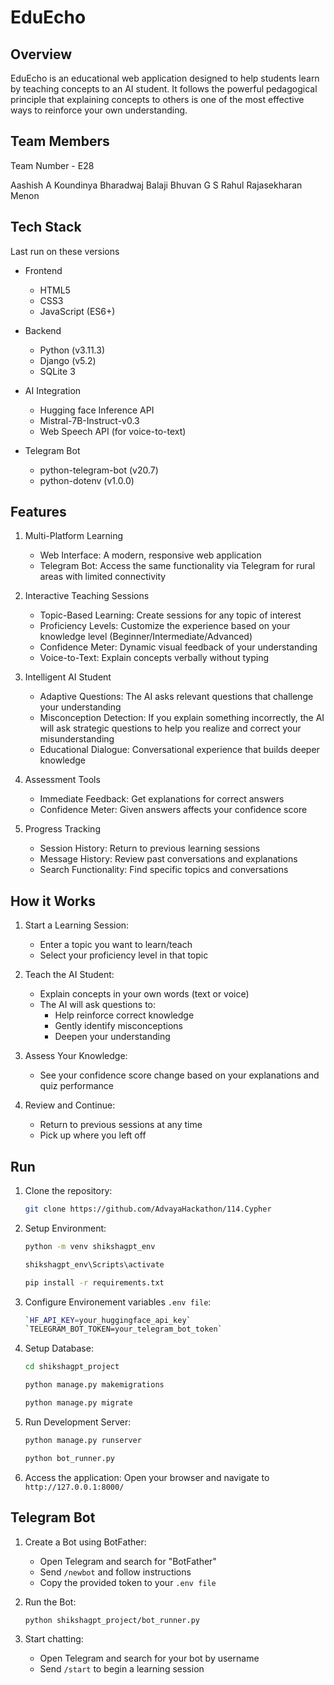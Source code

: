 # EduEcho

## Overview

EduEcho is an educational web application designed to help students learn by teaching concepts to an AI student. It follows the powerful pedagogical principle that explaining concepts to others is one of the most effective ways to reinforce your own understanding.

## Team Members

Team Number - E28

Aashish A Koundinya
Bharadwaj Balaji
Bhuvan G S
Rahul Rajasekharan Menon

## Tech Stack

Last run on these versions

- Frontend
    - HTML5
    - CSS3
    - JavaScript (ES6+)

- Backend
    - Python (v3.11.3)
    - Django (v5.2)
    - SQLite 3

- AI Integration
    - Hugging face Inference API
    - Mistral-7B-Instruct-v0.3
    - Web Speech API (for voice-to-text)

- Telegram Bot
    - python-telegram-bot (v20.7)
    - python-dotenv (v1.0.0)

## Features

1. Multi-Platform Learning

    * Web Interface: A modern, responsive web application
    * Telegram Bot: Access the same functionality via Telegram for rural areas with limited connectivity

2. Interactive Teaching Sessions

    * Topic-Based Learning: Create sessions for any topic of interest
    * Proficiency Levels: Customize the experience based on your knowledge level (Beginner/Intermediate/Advanced)
    * Confidence Meter: Dynamic visual feedback of your understanding
    * Voice-to-Text: Explain concepts verbally without typing

3. Intelligent AI Student

    * Adaptive Questions: The AI asks relevant questions that challenge your understanding
    * Misconception Detection: If you explain something incorrectly, the AI will ask strategic questions to help you realize and correct your misunderstanding
    * Educational Dialogue: Conversational experience that builds deeper knowledge

4. Assessment Tools

    * Immediate Feedback: Get explanations for correct answers
    * Confidence Meter: Given answers affects your confidence score

5. Progress Tracking

    * Session History: Return to previous learning sessions
    * Message History: Review past conversations and explanations
    * Search Functionality: Find specific topics and conversations

## How it Works

1. Start a Learning Session:

    * Enter a topic you want to learn/teach
    * Select your proficiency level in that topic


2. Teach the AI Student:

    * Explain concepts in your own words (text or voice)
    * The AI will ask questions to:
        * Help reinforce correct knowledge
        * Gently identify misconceptions
        * Deepen your understanding

3. Assess Your Knowledge:

    * See your confidence score change based on your explanations and quiz performance


4. Review and Continue:

    * Return to previous sessions at any time
    * Pick up where you left off

## Run

1. Clone the repository:

    ```bash
    git clone https://github.com/AdvayaHackathon/114.Cypher

2. Setup Environment:

    ```bash
    python -m venv shikshagpt_env

    shikshagpt_env\Scripts\activate

    pip install -r requirements.txt

3. Configure Environement variables `.env file`:

    ```bash
    `HF_API_KEY=your_huggingface_api_key`
    `TELEGRAM_BOT_TOKEN=your_telegram_bot_token`

4. Setup Database:

    ```bash
    cd shikshagpt_project

    python manage.py makemigrations

    python manage.py migrate

5. Run Development Server:

    ```bash
    python manage.py runserver

    python bot_runner.py

6. Access the application: Open your browser and navigate to `http://127.0.0.1:8000/`

## Telegram Bot

1. Create a Bot using BotFather:

    * Open Telegram and search for "BotFather"
    * Send `/newbot` and follow instructions
    * Copy the provided token to your `.env file`

2. Run the Bot:

    ```bash
    python shikshagpt_project/bot_runner.py

3. Start chatting:

    * Open Telegram and search for your bot by username
    * Send `/start` to begin a learning session
